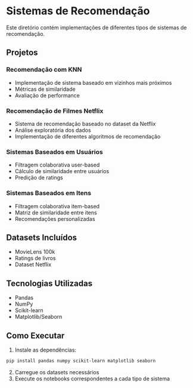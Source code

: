 # Sistemas de Recomendação

Este diretório contém implementações de diferentes tipos de sistemas de recomendação.

## Projetos

### Recomendação com KNN
- Implementação de sistema baseado em vizinhos mais próximos
- Métricas de similaridade
- Avaliação de performance

### Recomendação de Filmes Netflix
- Sistema de recomendação baseado no dataset da Netflix
- Análise exploratória dos dados
- Implementação de diferentes algoritmos de recomendação

### Sistemas Baseados em Usuários
- Filtragem colaborativa user-based
- Cálculo de similaridade entre usuários
- Predição de ratings

### Sistemas Baseados em Itens
- Filtragem colaborativa item-based
- Matriz de similaridade entre itens
- Recomendações personalizadas

## Datasets Incluídos
- MovieLens 100k
- Ratings de livros
- Dataset Netflix

## Tecnologias Utilizadas
- Pandas
- NumPy
- Scikit-learn
- Matplotlib/Seaborn

## Como Executar
1. Instale as dependências:
```bash
pip install pandas numpy scikit-learn matplotlib seaborn
```

2. Carregue os datasets necessários
3. Execute os notebooks correspondentes a cada tipo de sistema 